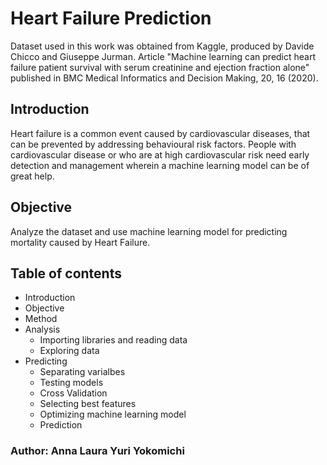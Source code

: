 # Heart Failure Prediction
Dataset used in this work was obtained from Kaggle, produced by Davide Chicco and Giuseppe Jurman. Article "Machine learning can predict heart failure patient survival with serum creatinine and ejection fraction alone" published in BMC Medical Informatics and Decision Making, 20, 16 (2020).

## Introduction
Heart failure is a common event caused by cardiovascular diseases, that can be prevented by addressing behavioural risk factors.
People with cardiovascular disease or who are at high cardiovascular risk need early detection and management wherein a machine learning model can be of great help.


## Objective
Analyze the dataset and use machine learning model for predicting mortality caused by Heart Failure.

## Table of contents
* Introduction
* Objective
* Method
* Analysis
  - Importing libraries and reading data
  - Exploring data
* Predicting
  - Separating varialbes
  - Testing models
  - Cross Validation
  - Selecting best features
  - Optimizing machine learning model
  - Prediction
  
### Author: Anna Laura Yuri Yokomichi
